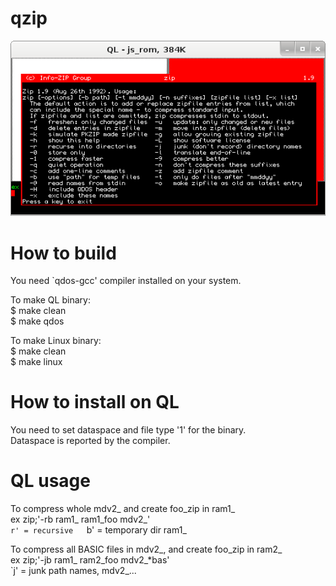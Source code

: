 # qzip

![qzip](ZIP-v1.9.png?raw=true "InfoZIP ZIP v1.9 1992")

# How to build
You need `qdos-gcc' compiler installed on your system.

To make QL binary:  
$ make clean  
$ make qdos

To make Linux binary:  
$ make clean  
$ make linux

# How to install on QL  
You need to set dataspace and file type '1' for the binary.  
Dataspace is reported by the compiler.

# QL usage

To compress whole mdv2_ and create foo_zip in ram1_  
ex zip;'-rb ram1_ ram1_foo mdv2_'  
 `r' = recursive  
 `b' = temporary dir ram1_   

To compress all BASIC files in mdv2_, and create foo_zip in ram2_  
ex zip;'-jb ram1_ ram2_foo mdv2_*bas'  
 `j' = junk path names, mdv2_...  

